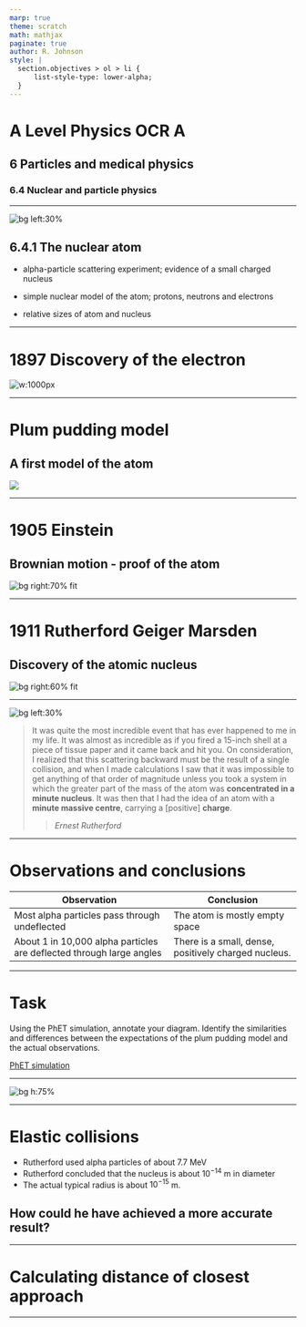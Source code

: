 ```yaml
---
marp: true
theme: scratch
math: mathjax
paginate: true
author: R. Johnson
style: |
  section.objectives > ol > li {
      list-style-type: lower-alpha;
  }
---
```


# A Level Physics OCR A

## 6 Particles and medical physics

### 6.4 Nuclear and particle physics

---

<!-- _class: objectives -->

![bg left:30%](https://upload.wikimedia.org/wikipedia/commons/thumb/f/f8/Sir_Ernest_Rutherford_LCCN2014716719_-_restoration1.jpg/1280px-Sir_Ernest_Rutherford_LCCN2014716719_-_restoration1.jpg)

## 6.4.1 The nuclear atom

- alpha-particle scattering experiment; evidence of a small charged nucleus

- simple nuclear model of the atom; protons, neutrons and electrons

- relative sizes of atom and nucleus

---

# 1897 Discovery of the electron

![w:1000px](https://upload.wikimedia.org/wikipedia/commons/0/08/Thomson_cathode_ray_exp.gif)

---

# Plum pudding model

## A first model of the atom

![](https://upload.wikimedia.org/wikipedia/commons/2/26/Plum_pudding_model.svg)

---

# 1905 Einstein

## Brownian motion - proof of the atom

![bg right:70% fit](https://upload.wikimedia.org/wikipedia/commons/thumb/c/c2/Brownian_motion_large.gif/220px-Brownian_motion_large.gif)

---

# 1911 Rutherford Geiger Marsden

## Discovery of the atomic nucleus

![bg right:60% fit](https://upload.wikimedia.org/wikipedia/commons/f/f9/Geiger-Marsden_experiment_expectation_and_result.svg)

---

![bg left:30%](https://upload.wikimedia.org/wikipedia/commons/thumb/f/f8/Sir_Ernest_Rutherford_LCCN2014716719_-_restoration1.jpg/1280px-Sir_Ernest_Rutherford_LCCN2014716719_-_restoration1.jpg)

> It was quite the most incredible event that has ever happened to me in my life. It was almost as incredible as if you fired a 15-inch shell at a piece of tissue paper and it came back and hit you. On consideration, I realized that this scattering backward must be the result of a single collision, and when I made calculations I saw that it was impossible to get anything of that order of magnitude unless you took a system in which the greater part of the mass of the atom was **concentrated in a minute nucleus**. It was then that I had the idea of an atom with a **minute massive centre**, carrying a [positive] **charge**.
>
> > _Ernest Rutherford_

---

# Observations and conclusions

| Observation                                                          | Conclusion                                           |
| -------------------------------------------------------------------- | ---------------------------------------------------- |
| Most alpha particles pass through undeflected                        | The atom is mostly empty space                       |
| About 1 in 10,000 alpha particles are deflected through large angles | There is a small, dense, positively charged nucleus. |

---

# Task

Using the PhET simulation, annotate your diagram. Identify the similarities and differences between the expectations of the plum pudding model and the actual observations.

[PhET simulation](https://phet.colorado.edu/sims/html/rutherford-scattering/latest/rutherford-scattering_en.html)

---

![bg h:75%](https://upload.wikimedia.org/wikipedia/commons/f/f9/Geiger-Marsden_experiment_expectation_and_result.svg)

---

# Elastic collisions

- Rutherford used alpha particles of about 7.7 MeV
- Rutherford concluded that the nucleus is about $10^{-14}$ m in diameter
- The actual typical radius is about $10^{-15}$ m.

## How could he have achieved a more accurate result?

---

# Calculating distance of closest approach

---
